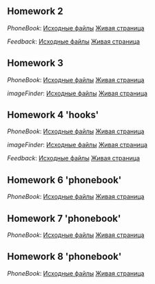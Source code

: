 ## Homework 2

_PhoneBook_:
[Исходные файлы](https://github.com/VladHorii/goit-react-hw/tree/02-phonebook)
[Живая страница](http://horiisoft.h1n.ru/hw/02-phonebook/)

_Feedback_:
[Исходные файлы](https://github.com/VladHorii/goit-react-hw/tree/02-feedback)
[Живая страница](http://horiisoft.h1n.ru/hw/02-feedback/)

## Homework 3

_PhoneBook_:
[Исходные файлы](https://github.com/VladHorii/goit-react-hw/tree/03-phonebook)
[Живая страница](http://horiisoft.h1n.ru/hw/03-phonebook/)

_imageFinder_:
[Исходные файлы](https://github.com/VladHorii/goit-react-hw/tree/03-imageFinder)
[Живая страница](http://horiisoft.h1n.ru/hw/03-imageFinder/)

## Homework 4 'hooks'

_PhoneBook_:
[Исходные файлы](https://github.com/VladHorii/goit-react-hw/tree/04-hooks-phonebook)
[Живая страница](http://horiisoft.h1n.ru/hw/04-hooks-phonebook/)

_imageFinder_:
[Исходные файлы](https://github.com/VladHorii/goit-react-hw/tree/04-hooks-images)
[Живая страница](http://horiisoft.h1n.ru/hw/04-hooks-images/)

_Feedback_:
[Исходные файлы](https://github.com/VladHorii/goit-react-hw/tree/04-hooks-feedback)
[Живая страница](http://horiisoft.h1n.ru/hw/04-hooks-feedback/)

## Homework 6 'phonebook'

_PhoneBook_:
[Исходные файлы](https://github.com/VladHorii/goit-react-hw/tree/06-phonebook)
[Живая страница](http://horiisoft.h1n.ru/hw/06-phonebook/)

## Homework 7 'phonebook'

_PhoneBook_:
[Исходные файлы](https://github.com/VladHorii/goit-react-hw/tree/07-phonebook)
[Живая страница](http://horiisoft.h1n.ru/hw/07-phonebook/)

## Homework 8 'phonebook'

_PhoneBook_:
[Исходные файлы](https://github.com/VladHorii/goit-react-hw/tree/08-phonebook)
[Живая страница](http://horiisoft.h1n.ru/hw/08-phonebook/)
